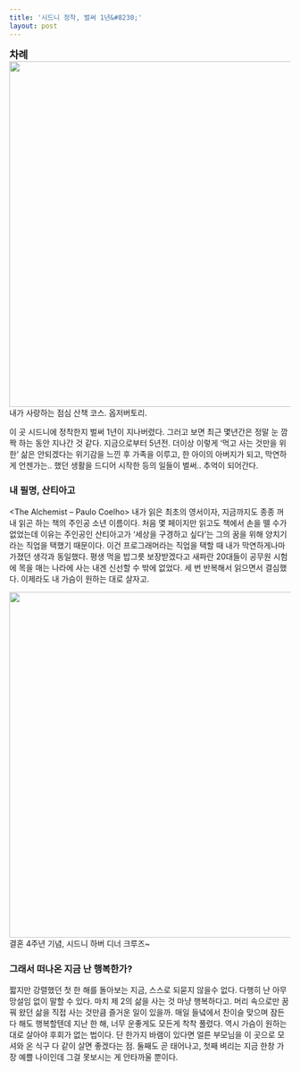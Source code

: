 ```yaml
---
title: '시드니 정착, 벌써 1년&#8230;'
layout: post
---
```

<div id="toc"><b><span style="font-size: large;">차례</span></b></br></div>
<img src="http://w12ard.github.io/wp-content/uploads/1/cfile24.uf.176906044BD18C8F582FC9.jpg" width="824" height="618" alt="" filename="cfile24.uf.176906044BD18C8F582FC9.jpg" filemime="" />
내가 사랑하는 점심 산책 코스. 옵저버토리.
 
이 곳 시드니에 정착한지 벌써 1년이 지나버렸다. 그러고 보면 최근 몇년간은 정말 눈 깜짝 하는 동안 지나간 것 같다. 지금으로부터 5년전. 더이상 이렇게 &#8216;먹고 사는 것만을 위한&#8217; 삶은 안되겠다는 위기감을 느낀 후 가족을 이루고, 한 아이의 아버지가 되고, 막연하게 언젠가는.. 했던 생활을 드디어 시작한 등의 일들이 벌써.. 추억이 되어간다. 

### 내 필명, 산티아고 ###

<The Alchemist &#8211; Paulo Coelho> 내가 읽은 최초의 영서이자, 지금까지도 종종 꺼내 읽곤 하는 책의 주인공 소년 이름이다. 처음 몇 페이지만 읽고도 책에서 손을 뗄 수가 없었는데 이유는 주인공인 산티아고가 &#8216;세상을 구경하고 싶다&#8217;는 그의 꿈을 위해 양치기라는 직업을 택했기 때문이다. 이건 프로그래머라는 직업을 택할 때 내가 막연하게나마 가졌던 생각과 동일했다. 평생 먹을 밥그릇 보장받겠다고 새파란 20대들이 공무원 시험에 목을 매는 나라에 사는 내겐 신선할 수 밖에 없었다. 세 번 반복해서 읽으면서 결심했다. 이제라도 내 가슴이 원하는 대로 살자고.

<img src="http://w12ard.github.io/wp-content/uploads/1/cfile23.uf.132DCB0F4BD197B61C7CE4.jpg" width="824" height="618" alt="" filename="cfile23.uf.132DCB0F4BD197B61C7CE4.jpg" filemime="" />
결혼 4주년 기념, 시드니 하버 디너 크루즈~
  
### 그래서 떠나온 지금 난 행복한가? ###

짧지만 강렬했던 첫 한 해를 돌아보는 지금, 스스로 되묻지 않을수 없다. 다행히 난 아무 망설임 없이 말할 수 있다. 마치 제 2의 삶을 사는 것 마냥 행복하다고. 머리 속으로만 꿈꿔 왔던 삶을 직접 사는 것만큼 즐거운 일이 있을까. 매일 들녘에서 찬이슬 맞으며 잠든다 해도 행복할텐데 지난 한 해, 너무 운좋게도 모든게 착착 풀렸다. 역시 가슴이 원하는 대로 살아야 후회가 없는 법이다. 단 한가지 바램이 있다면 얼른 부모님을 이 곳으로 모셔와 온 식구 다 같이 살면 좋겠다는 점. 둘째도 곧 태어나고, 첫째 벼리는 지금 한창 가장 예쁠 나이인데 그걸 못보시는 게 안타까울 뿐이다.